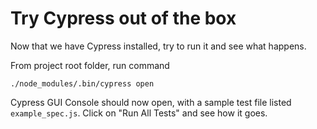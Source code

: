 # Try Cypress out of the box

Now that we have Cypress installed, try to run it and see what happens.

From project root folder, run command

```./node_modules/.bin/cypress open```

Cypress GUI Console should now open, with a sample test file listed ```example_spec.js```.  Click on "Run All Tests" and see how it goes.
 